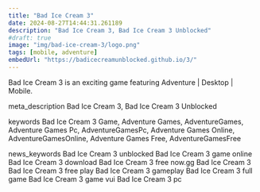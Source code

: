 ```yaml
---
title: "Bad Ice Cream 3"
date: 2024-08-27T14:44:31.261189
description: "Bad Ice Cream 3, Bad Ice Cream 3 Unblocked"
#draft: true
image: "img/bad-ice-cream-3/logo.png"
tags: [mobile, adventure]
embedUrl: "https://badicecreamunblocked.github.io/3/"
---
```


Bad Ice Cream 3 is an exciting game featuring Adventure | Desktop | Mobile.

meta_description
Bad Ice Cream 3, Bad Ice Cream 3 Unblocked


keywords
Bad Ice Cream 3 Game, Adventure Games, AdventureGames, Adventure Games Pc, AdventureGamesPc, Adventure Games Online, AdventureGamesOnline, Adventure Games Free, AdventureGamesFree


news_keywords
Bad Ice Cream 3 unblocked Bad Ice Cream 3 game online Bad Ice Cream 3 download Bad Ice Cream 3 free now.gg Bad Ice Cream 3 Bad Ice Cream 3 free play Bad Ice Cream 3 gameplay Bad Ice Cream 3 full game Bad Ice Cream 3 game vui Bad Ice Cream 3 pc
